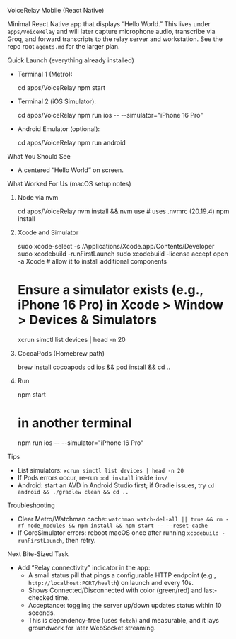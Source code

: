 VoiceRelay Mobile (React Native)

Minimal React Native app that displays “Hello World.” This lives under `apps/VoiceRelay` and will later capture microphone audio, transcribe via Groq, and forward transcripts to the relay server and workstation. See the repo root `agents.md` for the larger plan.

Quick Launch (everything already installed)

- Terminal 1 (Metro):

  cd apps/VoiceRelay
  npm start

- Terminal 2 (iOS Simulator):

  cd apps/VoiceRelay
  npm run ios -- --simulator="iPhone 16 Pro"

- Android Emulator (optional):

  cd apps/VoiceRelay
  npm run android

What You Should See

- A centered “Hello World” on screen.

What Worked For Us (macOS setup notes)

1) Node via nvm

   cd apps/VoiceRelay
   nvm install && nvm use   # uses .nvmrc (20.19.4)
   npm install

2) Xcode and Simulator

   sudo xcode-select -s /Applications/Xcode.app/Contents/Developer
   sudo xcodebuild -runFirstLaunch
   sudo xcodebuild -license accept
   open -a Xcode  # allow it to install additional components
   # Ensure a simulator exists (e.g., iPhone 16 Pro) in Xcode > Window > Devices & Simulators
   xcrun simctl list devices | head -n 20

3) CocoaPods (Homebrew path)

   brew install cocoapods
   cd ios && pod install && cd ..

4) Run

   npm start
   # in another terminal
   npm run ios -- --simulator="iPhone 16 Pro"

Tips

- List simulators: `xcrun simctl list devices | head -n 20`
- If Pods errors occur, re-run `pod install` inside `ios/`
- Android: start an AVD in Android Studio first; if Gradle issues, try `cd android && ./gradlew clean && cd ..`

Troubleshooting

- Clear Metro/Watchman cache: `watchman watch-del-all || true && rm -rf node_modules && npm install && npm start -- --reset-cache`
- If CoreSimulator errors: reboot macOS once after running `xcodebuild -runFirstLaunch`, then retry.

Next Bite-Sized Task

- Add “Relay connectivity” indicator in the app:
  - A small status pill that pings a configurable HTTP endpoint (e.g., `http://localhost:PORT/health`) on launch and every 10s.
  - Shows Connected/Disconnected with color (green/red) and last-checked time.
  - Acceptance: toggling the server up/down updates status within 10 seconds.
  - This is dependency-free (uses `fetch`) and measurable, and it lays groundwork for later WebSocket streaming.
